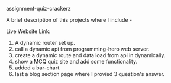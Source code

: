 
assignment-quiz-crackerz

A brief description of this projects where I include -

Live Website Link: 

1. A dynamic router set up.
2. call a dynamic api from programming-hero web server.
3. create a dynamic route and data load from api in dynamically.
3. show a MCQ quiz site and add some functionality.
4. added a bar-chart.
5. last a blog section page where I provied 3 question's answer.

